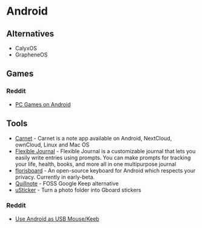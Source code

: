 # Android

## Alternatives
- CalyxOS
- GrapheneOS

## Games

### Reddit
- [PC Games on Android](https://www.reddit.com/r/AndroidGaming/comments/9w7brl/pc_games_on_android/)

## Tools
- [Carnet](https://github.com/CarnetApp/CarnetAndroid) - Carnet is a note app available on Android, NextCloud, ownCloud, Linux and Mac OS
- [Flexible Journal](https://play.google.com/store/apps/details?id=journald.com.techproductstrategy.www) - Flexible Journal is a customizable journal that lets you easily write entries using prompts. You can make prompts for tracking your life, health, books, and more all in one multipurpose journal
- [florisboard](https://github.com/florisboard/florisboard) - An open-source keyboard for Android which respects your privacy. Currently in early-beta.
- [Quillnote](https://qosp.org/#/) - FOSS Google Keep alternative
- [uSticker](https://github.com/apsun/uSticker) - Turn a photo folder into Gboard stickers

### Reddit
- [Use Android as USB Mouse/Keeb](https://www.reddit.com/r/techsupportmacgyver/comments/9gutl2/i_needed_to_reinstall_windows_on_a_friends_pc/)
